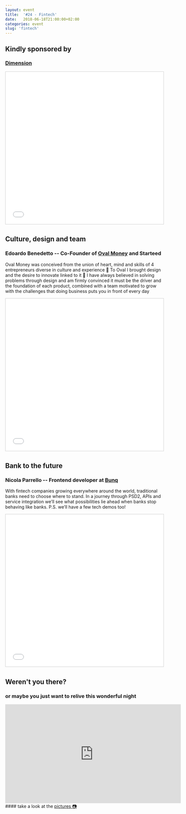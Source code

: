 ```yaml
---
layout: event
title:  '#24 - Fintech'
date:   2018-06-18T21:00:00+02:00
categories: event
slug: 'fintech'
---
```


## Kindly sponsored by
### [Dimension](http://http://www.dimension.it)
<iframe src="//www.slideshare.net/slideshow/embed_code/key/8ENwv2OatV04Sq" width="595" height="485" frameborder="0" marginwidth="0" marginheight="0" scrolling="no" style="border:1px solid #CCC; border-width:1px; margin-bottom:5px; max-width: 100%;" allowfullscreen> </iframe>

## Culture, design and team
### Edoardo Benedetto -- Co-Founder of [Oval Money](https://www.ovalmoney.com) and Starteed

Oval Money was conceived from the union of heart, mind and skills of 4 entrepreneurs diverse in culture and experience 🤟 To Oval I brought design and the desire to innovate linked to it 🎨 I have always believed in solving problems through design and am firmly convinced it must be the driver and the foundation of each product, combined with a team motivated to grow with the challenges that doing business puts you in front of every day

<iframe src="//www.slideshare.net/slideshow/embed_code/key/FAtsH8ImrnJORB" width="595" height="485" frameborder="0" marginwidth="0" marginheight="0" scrolling="no" style="border:1px solid #CCC; border-width:1px; margin-bottom:5px; max-width: 100%;" allowfullscreen> </iframe>

## Bank to the future
### Nicola Parrello -- Frontend developer at [Bunq](https://www.bunq.com)

With fintech companies growing everywhere around the world, traditional banks need to choose where to stand. In a journey through PSD2, APIs and service integration we’ll see what possibilities lie ahead when banks stop behaving like banks. P.S. we’ll have a few tech demos too!

<iframe src="//www.slideshare.net/slideshow/embed_code/key/A8z3xqoQxzEOpl" width="595" height="485" frameborder="0" marginwidth="0" marginheight="0" scrolling="no" style="border:1px solid #CCC; border-width:1px; margin-bottom:5px; max-width: 100%;" allowfullscreen> </iframe>

## Weren't you there?
### or maybe you just want to relive this wonderful night
<section class="fb-links">
<iframe width="560" height="315" src="https://www.youtube.com/embed/tfr8dJ01tMU?start=1038" frameborder="0" allow="accelerometer; autoplay; clipboard-write; encrypted-media; gyroscope; picture-in-picture" allowfullscreen></iframe>
#### take a look at the  <a id="fb_photo_album" class="btn-facebook" target="_blank" href="//bit.ly/ST24-pics">pictures &#128247;</a>
</section>
